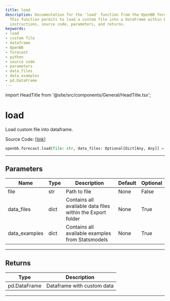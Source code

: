 ```yaml
---
title: load
description: Documentation for the 'load' function from the OpenBB forecast library.
  This function permits to load a custom file into a DataFrame within Python. It covers
  instructions, source code, parameters, and returns.
keywords:
- load
- custom file
- dataframe
- OpenBB
- forecast
- python
- source code
- parameters
- data_files
- data_examples
- pd.DataFrame
---
```


import HeadTitle from '@site/src/components/General/HeadTitle.tsx';

<HeadTitle title="load - Forecast - Reference | OpenBB SDK Docs" />

# load

Load custom file into dataframe.

Source Code: [[link](https://github.com/OpenBB-finance/OpenBBTerminal/tree/main/openbb_terminal/common/common_model.py#L53)]

```python
openbb.forecast.load(file: str, data_files: Optional[Dict[Any, Any]] = None, data_examples: Optional[Dict[Any, Any]] = None)
```

---

## Parameters

| Name | Type | Description | Default | Optional |
| ---- | ---- | ----------- | ------- | -------- |
| file | str | Path to file | None | False |
| data_files | dict | Contains all available data files within the Export folder | None | True |
| data_examples | dict | Contains all available examples from Statsmodels | None | True |


---

## Returns

| Type | Description |
| ---- | ----------- |
| pd.DataFrame | Dataframe with custom data |
---
